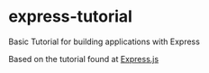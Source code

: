# express-tutorial
Basic Tutorial for building applications with Express

Based on the tutorial found at <a href="https://expressjs.com">Express.js</a>
